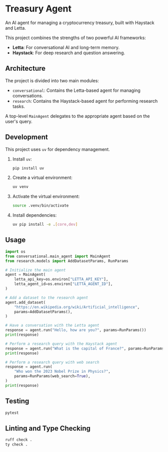 # Treasury Agent

An AI agent for managing a cryptocurrency treasury, built with Haystack and Letta.

This project combines the strengths of two powerful AI frameworks:

-   **Letta**: For conversational AI and long-term memory.
-   **Haystack**: For deep research and question answering.

## Architecture

The project is divided into two main modules:

-   `conversational`: Contains the Letta-based agent for managing conversations.
-   `research`: Contains the Haystack-based agent for performing research tasks.

A top-level `MainAgent` delegates to the appropriate agent based on the user's query.

## Development

This project uses `uv` for dependency management.

1.  Install `uv`:
    ```bash
    pip install uv
    ```
2.  Create a virtual environment:
    ```bash
    uv venv
    ```
3.  Activate the virtual environment:
    ```bash
    source .venv/bin/activate
    ```
4.  Install dependencies:
    ```bash
    uv pip install -e .[core,dev]
    ```

## Usage

```python
import os
from conversational.main_agent import MainAgent
from research.models import AddDatasetParams, RunParams

# Initialize the main agent
agent = MainAgent(
    letta_api_key=os.environ["LETTA_API_KEY"],
    letta_agent_id=os.environ["LETTA_AGENT_ID"],
)

# Add a dataset to the research agent
agent.add_dataset(
    "https://en.wikipedia.org/wiki/Artificial_intelligence",
    params=AddDatasetParams(),
)

# Have a conversation with the Letta agent
response = agent.run("Hello, how are you?", params=RunParams())
print(response)

# Perform a research query with the Haystack agent
response = agent.run("What is the capital of France?", params=RunParams())
print(response)

# Perform a research query with web search
response = agent.run(
    "Who won the 2023 Nobel Prize in Physics?",
    params=RunParams(web_search=True),
)
print(response)
```

## Testing

```bash
pytest
```

## Linting and Type Checking

```bash
ruff check .
ty check .
```
